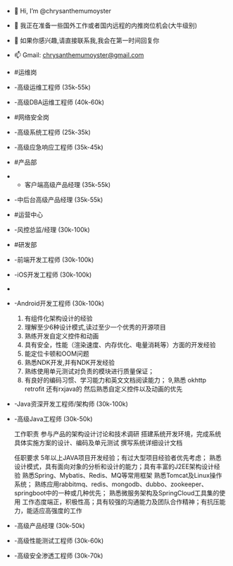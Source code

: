- 👋 Hi, I’m @chrysanthemumoyster
- 👀 我正在准备一些国外工作或者国内远程的内推岗位机会(大牛级别)
- 💞️ 如果你感兴趣,请直接联系我,我会在第一时间回复你
- 📫 Gmail: chrysanthemumoyster@gmail.com
- #运维岗
- -高级运维工程师 (35k-55k)
- -高级DBA运维工程师 (40k-60k)

- #网络安全岗
- -高级系统工程师 (25k-35k)
- -高级应急响应工程师 (35k-45k)

- #产品部
- - 客户端高级产品经理 (35k-55k)
- -中后台高级产品经理 (35k-55k)

- #运营中心
- -风控总监/经理 (30k-100k)

- #研发部
- -前端开发工程师 (30k-100k)
- -iOS开发工程师 (30k-100k)
- 
- -Android开发工程师 (30k-100k)

  1. 有组件化架构设计的经验
  2. 理解至少6种设计模式,读过至少一个优秀的开源项目
  3. 熟练开发自定义控件和动画
  4. 具有安全，性能（渲染速度、内存优化、电量消耗等）方面的开发经验
  5. 能定位卡顿和OOM问题
  6. 熟悉NDK开发,并有NDK开发经验
  7. 熟练使用单元测试对负责的模块进行质量保证；
  8. 有良好的编码习惯、学习能力和英文文档阅读能力；
  9,熟悉 okhttp retrofit 还有rxjava的 然后熟悉自定义控件以及动画的优先

- -Java资深开发工程师/架构师 (30k-100k)
- -高级Java工程师 (30k-50k)

    工作职责
    参与产品的架构设计讨论和技术调研
    搭建系统开发环境，完成系统具体实施方案的设计、编码及单元测试
    撰写系统详细设计文档

    任职要求
    5年以上JAVA项目开发经验；有过大型项目经验者优先考虑；
    熟悉设计模式，具有面向对象的分析和设计的能力；具有丰富的J2EE架构设计经验
    熟悉Spring、Mybatis、Redis、MQ等常用框架
    熟悉Tomcat及Linux操作系统；
    熟练应用rabbitmq、redis、mongodb、dubbo、zookeeper、springboot中的一种或几种优先；
    熟悉微服务架构及SpringCloud工具集的使用
    工作态度端正，积极性高；具有较强的沟通能力及团队合作精神；有抗压能力，能适应高强度的工作
    
- -高级产品经理 (30k-50k)
- -高级性能测试工程师 (30k-60k)
- -高级安全渗透工程师 (30k-70k)
